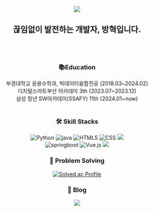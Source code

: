 <p align='center'>
    <img src="https://capsule-render.vercel.app/api?type=waving&color=auto&height=300&section=header&text=Welcome&fontSize=90&animation=fadeIn&fontAlignY=38&descAlignY=51&descAlign=62"/>
</p>
<div align="center">

<h2>끊임없이 발전하는 개발자, 방혁입니다.</h2>
</br>
</br>

<h3>📚Education</h3>
<span> 부경대학교 응용수학과, 빅데이터융합전공 (2018.03~2024.02)</span></br>
<span> 디지털스마트부산 아카데미 3th (2023.07~2023.12)</span></br>
<span> 삼성 청년 SW아카데미(SSAFY) 11th (2024.01~now)</span>
</br>
</br>

### 🛠 Skill Stacks
![Python](https://img.shields.io/badge/Python-3776AB.svg?&style=for-the-badge&logo=Python&logoColor=white)
![java](https://img.shields.io/badge/java-007396?&style=for-the-badge&logo=java&logoColor=white)
![HTML5](https://img.shields.io/badge/html5-E34F26?style=for-the-badge&logo=html5&logoColor=white)
![CSS](https://img.shields.io/badge/css-1572B6?style=for-the-badge&logo=css3&logoColor=white)
<img src="https://img.shields.io/badge/javascript-F7DF1E?style=for-the-badge&logo=javascript&logoColor=black">
<br>
![springboot](https://img.shields.io/badge/Springboot-6DB33F.svg?&style=for-the-badge&logo=Springboot&logoColor=white)
![Vue.js](https://img.shields.io/badge/vue.js-4FC08D?style=for-the-badge&logo=vue.js&logoColor=white)
<img src="https://img.shields.io/badge/mysql-4479A1?style=for-the-badge&logo=mysql&logoColor=white"> 
</br>

<h3>🧐 Problem Solving</h3>

[![Solved.ac Profile](http://mazassumnida.wtf/api/v2/generate_badge?boj=bhe0323)](https://solved.ac/bhe0323)

### 📙 Blog
<a href="https://velog.io/@hyeok_b2ng"><img src="https://img.shields.io/badge/Velog-20C997?style=for-the-badge&logo=velog&logoColor=white"/></a>



